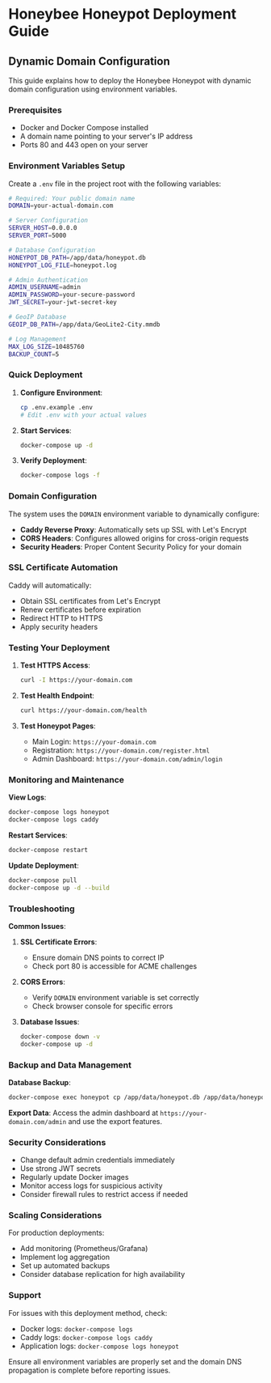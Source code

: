 # Honeybee Honeypot Deployment Guide

## Dynamic Domain Configuration

This guide explains how to deploy the Honeybee Honeypot with dynamic domain configuration using environment variables.

### Prerequisites

- Docker and Docker Compose installed
- A domain name pointing to your server's IP address
- Ports 80 and 443 open on your server

### Environment Variables Setup

Create a `.env` file in the project root with the following variables:

```bash
# Required: Your public domain name
DOMAIN=your-actual-domain.com

# Server Configuration
SERVER_HOST=0.0.0.0
SERVER_PORT=5000

# Database Configuration
HONEYPOT_DB_PATH=/app/data/honeypot.db
HONEYPOT_LOG_FILE=honeypot.log

# Admin Authentication
ADMIN_USERNAME=admin
ADMIN_PASSWORD=your-secure-password
JWT_SECRET=your-jwt-secret-key

# GeoIP Database
GEOIP_DB_PATH=/app/data/GeoLite2-City.mmdb

# Log Management
MAX_LOG_SIZE=10485760
BACKUP_COUNT=5
```

### Quick Deployment

1. **Configure Environment**:
   ```bash
   cp .env.example .env
   # Edit .env with your actual values
   ```

2. **Start Services**:
   ```bash
   docker-compose up -d
   ```

3. **Verify Deployment**:
   ```bash
   docker-compose logs -f
   ```

### Domain Configuration

The system uses the `DOMAIN` environment variable to dynamically configure:

- **Caddy Reverse Proxy**: Automatically sets up SSL with Let's Encrypt
- **CORS Headers**: Configures allowed origins for cross-origin requests
- **Security Headers**: Proper Content Security Policy for your domain

### SSL Certificate Automation

Caddy will automatically:
- Obtain SSL certificates from Let's Encrypt
- Renew certificates before expiration
- Redirect HTTP to HTTPS
- Apply security headers

### Testing Your Deployment

1. **Test HTTPS Access**:
   ```bash
   curl -I https://your-domain.com
   ```

2. **Test Health Endpoint**:
   ```bash
   curl https://your-domain.com/health
   ```

3. **Test Honeypot Pages**:
   - Main Login: `https://your-domain.com`
   - Registration: `https://your-domain.com/register.html`
   - Admin Dashboard: `https://your-domain.com/admin/login`

### Monitoring and Maintenance

**View Logs**:
```bash
docker-compose logs honeypot
docker-compose logs caddy
```

**Restart Services**:
```bash
docker-compose restart
```

**Update Deployment**:
```bash
docker-compose pull
docker-compose up -d --build
```

### Troubleshooting

**Common Issues**:

1. **SSL Certificate Errors**:
   - Ensure domain DNS points to correct IP
   - Check port 80 is accessible for ACME challenges

2. **CORS Errors**:
   - Verify `DOMAIN` environment variable is set correctly
   - Check browser console for specific errors

3. **Database Issues**:
   ```bash
   docker-compose down -v
   docker-compose up -d
   ```

### Backup and Data Management

**Database Backup**:
```bash
docker-compose exec honeypot cp /app/data/honeypot.db /app/data/honeypot.db.backup
```

**Export Data**:
Access the admin dashboard at `https://your-domain.com/admin` and use the export features.

### Security Considerations

- Change default admin credentials immediately
- Use strong JWT secrets
- Regularly update Docker images
- Monitor access logs for suspicious activity
- Consider firewall rules to restrict access if needed

### Scaling Considerations

For production deployments:
- Add monitoring (Prometheus/Grafana)
- Implement log aggregation
- Set up automated backups
- Consider database replication for high availability

### Support

For issues with this deployment method, check:
- Docker logs: `docker-compose logs`
- Caddy logs: `docker-compose logs caddy`
- Application logs: `docker-compose logs honeypot`

Ensure all environment variables are properly set and the domain DNS propagation is complete before reporting issues.